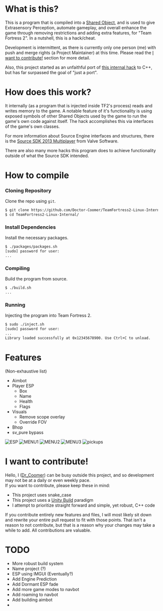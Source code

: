 # What is this?
This is a program that is compiled into a [Shared Object](https://en.wikipedia.org/wiki/Shared_library), and is used to give Extrasensory Perception, automate gameplay, and overall enhance the game through removing restrictions and adding extra features, for "Team Fortress 2". In a nutshell, this is a hack/cheat.  
  
Development is intermittent, as there is currently only one person (me) with push and merge rights (a Project Maintainer) at this time. Please read the [I want to contribute!](#-i-want-to-contribute!) section for more detail.
  
Also, this project started as an unfaithful port of [this internal hack](https://github.com/faluthe/tf_c) to C++, but has far surpassed the goal of "just a port".  

# How does this work?
It internally (as a program that is injected inside TF2's process) reads and writes memory to the game. A notable feature of it's functionality is using exposed symbols of other Shared Objects used by the game to run the game's own code against itself. The hack accomplishes this via interfaces of the game's own classes.  
  
For more information about Source Engine interfaces and structures, there is the [Source SDK 2013 Multiplayer](https://github.com/ValveSoftware/source-sdk-2013) from Valve Software.  
  
There are also many more hacks this program does to achieve functionality outside of what the Source SDK intended.  

# How to compile
### Cloning Repository
Clone the repo using `git`.  

```bash
$ git clone https://github.com/Doctor-Coomer/TeamFortress2-Linux-Internal.git
$ cd TeamFortress2-Linux-Internal/
```

### Install Dependencies
Install the necessary packages.  
```bash
$ ./packages/packages.sh
[sudo] password for user:
...
```

### Compiling
Build the program from source.  
```bash
$ ./build.sh
...
```

### Running
Injecting the program into Team Fortress 2.  
```bash
$ sudo ./inject.sh
[sudo] password for user:
...
Library loaded successfully at 0x12345678900. Use Ctrl+C to unload.
```

# Features
(Non-exhaustive list)
* Aimbot
* Player ESP
  - Box
  - Name
  - Health
  - Flags
* Visuals
  - Remove scope overlay
  - Override FOV
* Bhop
* sv_pure bypass

![ESP](https://r2.e-z.host/bb3dfc85-7f7f-4dcb-8b0b-3a4af0aa57e4/vncrpso6admntx6q4v.png)
![MENU1](https://r2.e-z.host/bb3dfc85-7f7f-4dcb-8b0b-3a4af0aa57e4/q9wdsiijg2tdtrrh3t.png)
![MENU2](https://r2.e-z.host/bb3dfc85-7f7f-4dcb-8b0b-3a4af0aa57e4/zgwnk99mk0b5wj181z.png)
![MENU3](https://r2.e-z.host/bb3dfc85-7f7f-4dcb-8b0b-3a4af0aa57e4/2jy35bke13e9pqo8r4.png)
![pickups](https://r2.e-z.host/bb3dfc85-7f7f-4dcb-8b0b-3a4af0aa57e4/6jhjaiseb021kvef5b.png)

# I want to contribute!
Hello, I ([Dr_Coomer](https://github.com/Doctor-Coomer)) can be busy outside this project, and so development may not be at a daily or even weekly pace.  
If you want to contribute, please keep these in mind:  
- This project uses snake_case
- This project uses a [Unity Build](https://en.wikipedia.org/wiki/Unity_build) paradigm
- I attempt to prioritize straight forward and simple, yet robust, C++ code <!-- a link to a blog explaining my preferred style of "modern C++" should be added here -->

If you contribute entirely new features and files, I will most likely sit down and rewrite your entire pull request to fit with those points. That isn't a reason to not contribute, but that is a reason why your changes may take a while to add. All contributions are valuable.  

# TODO
* More robust build system
* Name project (?)
* ESP using IMGUI (Eventually?)
* Add Engine Prediction
* Add Dormant ESP fade
* Add more game modes to navbot
* Add roaming to navbot
* Add building aimbot
* 
